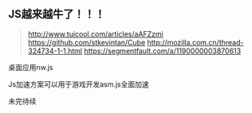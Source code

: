 JS越来越牛了！！！
--
>http://www.tuicool.com/articles/aAFZzmi
>https://github.com/stkevintan/Cube
>http://mozilla.com.cn/thread-324734-1-1.html
>https://segmentfault.com/a/1190000003870613


桌面应用nw.js


Js加速方案可以用于游戏开发asm.js全面加速

未完待续
